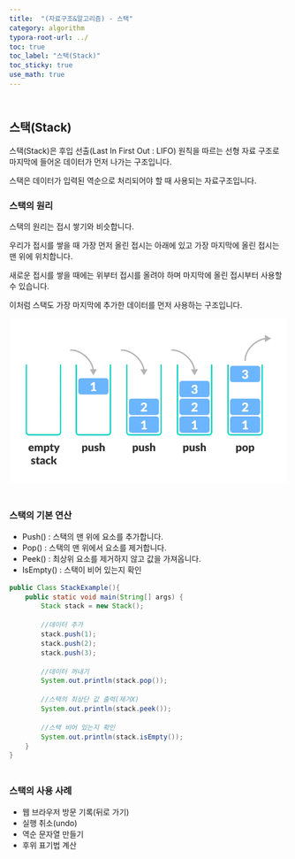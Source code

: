 ```yaml
---
title:  "(자료구조&알고리즘) - 스택"
category: algorithm
typora-root-url: ../
toc: true
toc_label: "스택(Stack)"
toc_sticky: true
use_math: true
---
```


## <br>스택(Stack)

스택(Stack)은 후입 선출(Last In First Out : LIFO) 원칙을 따르는 선형 자료 구조로 마지막에 들어온 데이터가 먼저 나가는 구조입니다.

스택은 데이터가 입력된 역순으로 처리되어야 할 때 사용되는 자료구조입니다.





### 스택의 원리

스택의 원리는 접시 쌓기와 비슷합니다. 

우리가 접시를 쌓을 때 가장 먼저 올린 접시는 아래에 있고 가장 마지막에 올린 접시는 맨 위에 위치합니다.

새로운 접시를 쌓을 때에는 위부터 접시를 올려야 하며 마지막에 올린 접시부터 사용할 수 있습니다.

이처럼 스택도 가장 마지막에 추가한 데이터를 먼저 사용하는 구조입니다.

<img src="/images/2023-11-13-algorithm-stack/stack.webp" alt="stack" style="zoom:80%;" />



### <br>스택의 기본 연산

- Push() : 스택의 맨 위에 요소를 추가합니다.
- Pop() : 스택의 맨 위에서 요소를 제거합니다.
- Peek() : 최상위 요소를 제거하지 않고 값을 가져옵니다.
- IsEmpty() : 스택이 비어 있는지 확인

```java
public Class StackExample(){
    public static void main(String[] args) {
        Stack stack = new Stack();

        //데이터 추가
        stack.push(1);
        stack.push(2);
        stack.push(3);

        //데이터 꺼내기
        System.out.println(stack.pop());

        //스택의 최상단 값 출력(제거X)
        System.out.println(stack.peek());

        //스택 비어 있는지 확인
        System.out.println(stack.isEmpty());
    }
}
```



### <br>스택의 사용 사례

- 웹 브라우저 방문 기록(뒤로 가기)
- 실행 취소(undo)
- 역순 문자열 만들기
- 후위 표기법 계산



 
